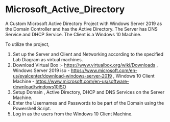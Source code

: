 # Microsoft_Active_Directory
A Custom Microsoft Active Directory Project with Windows Server 2019 as the Domain Controller and has the Active Directory. The Server has DNS Service and DHCP Service. The Client is a Windows 10 Machine.

To utilize the project,

1. Set up the Server and Client and Networking according to the specified Lab Diagram as virtual machines.
2. Download Virtual Box :- https://www.virtualbox.org/wiki/Downloads , Windows Server 2019 iso - https://www.microsoft.com/en-us/evalcenter/download-windows-server-2019 , Windows 10 Client Machine - https://www.microsoft.com/en-us/software-download/windows10ISO 
3. Setup Domain , Active Directory, DHCP and DNS Services on the Server Machine.
4. Enter the Usernames and Passwords to be part of the Domain using the Powershell Script.
5. Log in as the users from the Windows 10 Client Machine.
